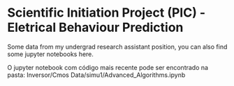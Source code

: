 # Scientific Initiation Project (PIC) - Eletrical Behaviour Prediction
Some data from my undergrad research assistant position, you can also find some jupyter notebooks here.

O jupyter notebook com código mais recente pode ser encontrado na pasta: Inversor/Cmos Data/simu1/Advanced_Algorithms.ipynb
